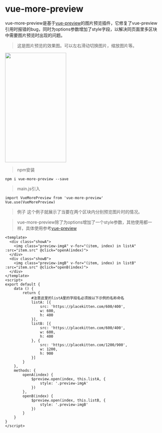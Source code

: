 # vue-more-preview

vue-more-preview是基于[vue-preview](https://www.npmjs.com/package/vue-preview)的图片预览插件，它修复了vue-preview引用时报错的bug，同时为options参数增加了style字段，以解决同页面里多区块中需要图片预览时出现的问题。

>这是图片预览的效果图。可以左右滑动切换图片，缩放图片等。
<img width="200" height="360" src="https://www.moment16.com/likely6/images/VUE_vue-moew-preview-01.jpg" />


>npm安装
```
npm i vue-more-preview --save
```

>main.js引入
```
import VueMorePreview from 'vue-more-preview'
Vue.use(VueMorePreview)
```

>例子 这个例子就展示了当要在两个区块内分别预览图片时的情况。

>vue-more-preview除了为options增加了一个style参数，其他使用都一样，具体使用参考[vue-preview](https://www.npmjs.com/package/vue-preview)
```
<template>
  <div class="showA">
	<img class="preview-imgA" v-for="(item, index) in listA" :src="item.src" @click="openA(index)">
  </div>
  <div class="showB">
	<img class="preview-imgB" v-for="(item, index) in listB" :src="item.src" @click="openB(index)">
  </div>
</template>
<script>
export default {
	data () {
		return {
			#注意这里的listA里的字段名必须按以下示例的名称命名
			listA: [{
				src: 'https://placekitten.com/600/400',
				w: 600,
				h: 400
			}],
			listB: [{
				src: 'https://placekitten.com/600/400',
				w: 600,
				h: 400
			}, {
				src: 'https://placekitten.com/1200/900',
				w: 1200,
				h: 900
			}]
		}
	},
	methods: {
		openA(index) {
			$preview.open(index, this.listA, {
				style: '.preview-imgA'
			})
		},
		openB(index) {
			$preview.open(index, this.listB, {
				style: '.preview-imgB'
			})
		}
	}
}
</script>
```
